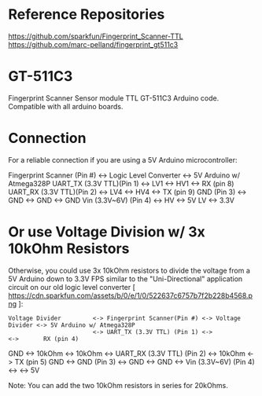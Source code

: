 # Reference Repositories
https://github.com/sparkfun/Fingerprint_Scanner-TTL
https://github.com/marc-pelland/fingerprint_gt511c3

# GT-511C3
Fingerprint Scanner Sensor module TTL GT-511C3 Arduino code. Compatible with all arduino boards. 

# Connection
For a reliable connection if you are using a 5V Arduino microcontroller:

   Fingerprint Scanner (Pin #) <-> Logic Level Converter <-> 5V Arduino w/ Atmega328P
     UART_TX (3.3V TTL)(Pin 1) <->     LV1 <-> HV1       <->  RX (pin 8)
     UART_RX (3.3V TTL)(Pin 2) <->     LV4 <-> HV4       <->  TX (pin 9)
           GND         (Pin 3) <->     GND <-> GND       <->     GND
      Vin (3.3V~6V)    (Pin 4) <->        HV             <->      5V
                                          LV             <->     3.3V
                                          
# Or use Voltage Division w/ 3x 10kOhm Resistors
Otherwise, you could use 3x 10kOhm resistors to divide the voltage from a 5V Arduino down to 3.3V FPS similar to the
"Uni-Directional" application circuit on our old logic level converter
[ https://cdn.sparkfun.com/assets/b/0/e/1/0/522637c6757b7f2b228b4568.png ]:

    Voltage Divider         <-> Fingerprint Scanner(Pin #) <-> Voltage Divider <-> 5V Arduino w/ Atmega328P
                            <-> UART_TX (3.3V TTL) (Pin 1) <->                 <->       RX (pin 4)
  GND <-> 10kOhm <-> 10kOhm <-> UART_RX (3.3V TTL) (Pin 2) <->      10kOhm     <->       TX (pin 5)
          GND               <->        GND         (Pin 3) <->       GND       <->        GND
                            <->    Vin (3.3V~6V)   (Pin 4) <->                 <->        5V
			    
Note: You can add the two 10kOhm resistors in series for 20kOhms.
